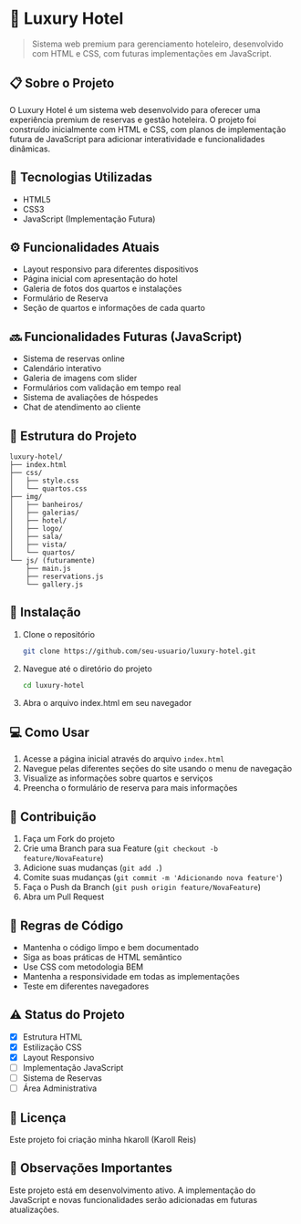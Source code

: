 # 🏨 Luxury Hotel

> Sistema web premium para gerenciamento hoteleiro, desenvolvido com HTML e CSS, com futuras implementações em JavaScript.

## 📋 Sobre o Projeto

O Luxury Hotel é um sistema web desenvolvido para oferecer uma experiência premium de reservas e gestão hoteleira. O projeto foi construído inicialmente com HTML e CSS, com planos de implementação futura de JavaScript para adicionar interatividade e funcionalidades dinâmicas.

## 🚀 Tecnologias Utilizadas

- HTML5
- CSS3
- JavaScript (Implementação Futura)

## ⚙️ Funcionalidades Atuais

- Layout responsivo para diferentes dispositivos
- Página inicial com apresentação do hotel
- Galeria de fotos dos quartos e instalações
- Formulário de Reserva
- Seção de quartos e informações de cada quarto

## 🔜 Funcionalidades Futuras (JavaScript)

- Sistema de reservas online
- Calendário interativo
- Galeria de imagens com slider
- Formulários com validação em tempo real
- Sistema de avaliações de hóspedes
- Chat de atendimento ao cliente

## 📁 Estrutura do Projeto

```
luxury-hotel/
├── index.html
├── css/
│   ├── style.css
│   └── quartos.css
├── img/
│   ├── banheiros/
│   ├── galerias/
│   ├── hotel/
│   ├── logo/
│   ├── sala/
│   ├── vista/
│   └── quartos/
└── js/ (futuramente)
    ├── main.js
    ├── reservations.js
    └── gallery.js
```

## 🔧 Instalação

1. Clone o repositório
   ```bash
   git clone https://github.com/seu-usuario/luxury-hotel.git
   ```

2. Navegue até o diretório do projeto
   ```bash
   cd luxury-hotel
   ```

3. Abra o arquivo index.html em seu navegador

## 💻 Como Usar

1. Acesse a página inicial através do arquivo `index.html`
2. Navegue pelas diferentes seções do site usando o menu de navegação
3. Visualize as informações sobre quartos e serviços
4. Preencha o formulário de reserva para mais informações

## 👥 Contribuição

1. Faça um Fork do projeto
2. Crie uma Branch para sua Feature (`git checkout -b feature/NovaFeature`)
3. Adicione suas mudanças (`git add .`)
4. Comite suas mudanças (`git commit -m 'Adicionando nova feature'`)
5. Faça o Push da Branch (`git push origin feature/NovaFeature`)
6. Abra um Pull Request

## 📝 Regras de Código

- Mantenha o código limpo e bem documentado
- Siga as boas práticas de HTML semântico
- Use CSS com metodologia BEM
- Mantenha a responsividade em todas as implementações
- Teste em diferentes navegadores

## ⚠️ Status do Projeto

- [x] Estrutura HTML
- [x] Estilização CSS
- [x] Layout Responsivo
- [ ] Implementação JavaScript
- [ ] Sistema de Reservas
- [ ] Área Administrativa

## 📄 Licença

Este projeto foi criação minha hkaroll (Karoll Reis)

## 📌 Observações Importantes

Este projeto está em desenvolvimento ativo. A implementação do JavaScript e novas funcionalidades serão adicionadas em futuras atualizações.